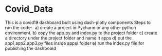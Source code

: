 # Covid_Data
This is a covid19 dashboard built using dash-plotly components Steps to run the code:-
a) create a project in Pycharm or any other python environment.
b) copy the app.py and index.py to the project folder
c) create a directory under the project folder and name it apps
d) put the app1,app2,app3.py files inside apps\ folder e) run the index.py file for publishing the dashboard 
